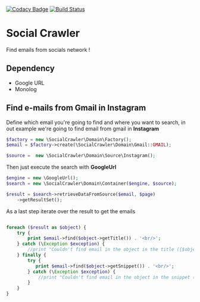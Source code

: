 [![Codacy Badge](https://api.codacy.com/project/badge/Grade/b551c6697f3647948421f59603d05f5f)](https://www.codacy.com/app/matheus-marabesi/social-crawler?utm_source=github.com&utm_medium=referral&utm_content=marabesi/social-crawler&utm_campaign=badger)
[![Build Status](https://travis-ci.org/marabesi/social-crawler.svg?branch=master)](https://travis-ci.org/marabesi/social-crawler)

# Social Crawler

Find emails from socials network !

## Dependency

* Google URL
* Monolog

## Find e-mails from Gmail in Instagram

Define which email you're going to find and where you want to search, in out example we're going to find
email from gmail in **Instagram**

``` php
$factory = new \SocialCrawler\Domain\Factory();
$email = $factory->create(\SocialCrawler\Domain\Gmail::GMAIL);

$source =  new \SocialCrawler\Domain\Source\Instagram();
```

Then just execute the search with **GoogleUrl**

``` php
$engine = new \GoogleUrl();
$search = new \SocialCrawler\Domain\Container($engine, $source);

$result = $search->retrieveDataFromSource($email, $page)
    ->getResultSet();
```

As a last step iterate over the result to get the emails

``` php

foreach ($result as $object) {
    try {
        print $email->find($object->getTitle()) . '<br/>';
    } catch (\Exception $exception) {
        //print "Couldn't find email in the object in the title ({$object->getTitle()}) <br/>";
    } finally {
        try {
           print $email->find($object->getSnippet()) . '<br/>';
        } catch (\Exception $exception) {
            //print "Couldn't find email in the object in the snippet ({$object->getSnippet()}) <br/>";
        }
    }
}
```
